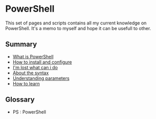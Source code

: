 # PowerShell

This set of pages and scripts contains all my current knowledge on PowerShell. It's a memo to myself and hope it can be usefull to other.

## Summary

 - [What is PowerShell](./course/whatisit.md)
 - [How to install and configure](./course/install.md)
 - [I'm lost what can i do](./course/help.md)
 - [About the syntax](./course/syntax.md)
 - [Understanding parameters](./course/params.md)
 - [How to learn](./course/learn.md)

## Glossary

 - PS : PowerShell